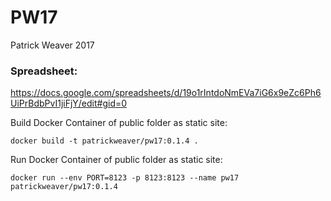 # PW17

Patrick Weaver
2017
### Spreadsheet:
https://docs.google.com/spreadsheets/d/19o1rIntdoNmEVa7iG6x9eZc6Ph6UiPrBdbPvI1jiFjY/edit#gid=0


Build Docker Container of public folder as static site:

`docker build -t patrickweaver/pw17:0.1.4 .`

Run Docker Container of public folder as static site:

`docker run --env PORT=8123 -p 8123:8123 --name pw17 patrickweaver/pw17:0.1.4`
